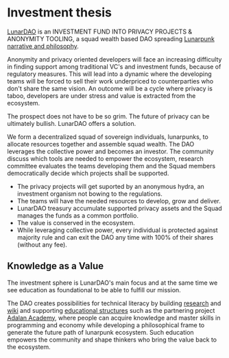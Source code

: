 # Investment thesis

[LunarDAO](https://lunardao.net/) is an INVESTMENT FUND INTO PRIVACY PROJECTS & ANONYMITY TOOLING, a squad wealth based DAO spreading [Lunarpunk narrative and philosophy](https://wiki.lunardao.net/).

Anonymity and privacy oriented developers will face an increasing difficulty in finding support among traditional VC's and investment funds, because of regulatory measures. This will lead into a dynamic where the developing teams will be forced to sell their work underpriced to counterparties who don't share the same vision. An outcome will be a cycle where privacy is taboo, developers are under stress and value is extracted from the ecosystem.

The prospect does not have to be so grim. The future of privacy can be ultimately bullish. LunarDAO offers a solution.

We form a decentralized squad of sovereign individuals, lunarpunks, to allocate resources together and assemble squad wealth. The DAO leverages the collective power and becomes an investor. The community discuss which tools are needed to empower the ecosystem, research committee evaluates the teams developing them and the Squad members democratically decide which projects shall be supported.

- The privacy projects will get suported by an anonymous hydra, an investment organism not bowing to the regulations.  
- The teams will have the needed resources to develop, grow and deliver.  
- LunarDAO treasury accumulate supported privacy assets and the Squad manages the funds as a common portfolio.  
- The value is conserved in the ecosystem.  
- While leveraging collective power, every individual is protected against majority rule and can exit the DAO any time with 100% of their shares (without any fee).

## Knowledge as a Value

The investment sphere is LunarDAO's main focus and at the same time we see education as foundational to be able to fulfill our mission.

The DAO creates possibilities for technical literacy by building [research](https://wiki.lunardao.net/anoma.html) and [wiki](https://wiki.lunardao.net/intro.html) and supporting [educational structures](./academy_intro.md) such as the partnering project [Adalan Academy](https://adalanacademy.org), where people can acquire knowledge and master skills in programming and economy while developing a philosophical frame to generate the future path of lunarpunk ecosystem. Such education empowers the community and shape thinkers who bring the value back to the ecosystem.